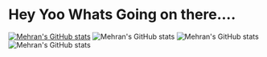 # Hey Yoo Whats Going on there....
[![Mehran's GitHub stats](https://github-readme-stats.vercel.app/api?username=iamehran)](https://github.com/iamehran/github-readme-stats)
![Mehran's GitHub stats](https://github-readme-stats.vercel.app/api?username=iamehran&hide=contribs,prs)
![Mehran's GitHub stats](https://github-readme-stats.vercel.app/api?username=iamehran&show_icons=true)
![Mehran's GitHub stats](https://github-readme-stats.vercel.app/api?username=iamehran&show_icons=true&theme=radical)






